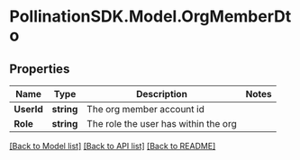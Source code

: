 
# PollinationSDK.Model.OrgMemberDto

## Properties

Name | Type | Description | Notes
------------ | ------------- | ------------- | -------------
**UserId** | **string** | The org member account id | 
**Role** | **string** | The role the user has within the org | 

[[Back to Model list]](../README.md#documentation-for-models)
[[Back to API list]](../README.md#documentation-for-api-endpoints)
[[Back to README]](../README.md)

